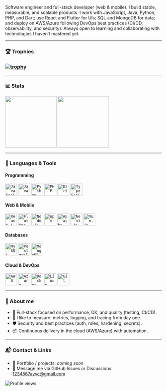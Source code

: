 
Software engineer and full-stack developer (web & mobile). I build stable, measurable, and scalable products. I work with JavaScript, Java, Python, PHP, and Dart; use React and Flutter for UIs; SQL and MongoDB for data; and deploy on AWS/Azure following DevOps best practices (CI/CD, observability, and security). Always open to learning and collaborating with technologies I haven’t mastered yet.

---

### 🏆 Trophies
### [![trophy](https://github-profile-trophy.vercel.app/?username=Aka-repos&theme=tokyonight&row=2&column=4&no-bg=true&no-frame=true)](https://github.com/ryo-ma/github-profile-trophy)

---

### 📊 Stats
<p>
  <img height="165" src="https://github-readme-stats.vercel.app/api?username=Aka-repos&show_icons=true&theme=tokyonight&hide_border=true&include_all_commits=true" />
  <img height="165" src="https://streak-stats.demolab.com?user=Aka-repos&theme=tokyonight&hide_border=true" />
</p>

---

### 🧰 Languages & Tools

#### Programming
<code><img width="38" height="38" src="https://www.vectorlogo.zone/logos/javascript/javascript-icon.svg" title="JavaScript"></code>
<code><img width="38" height="38" src="https://www.vectorlogo.zone/logos/java/java-icon.svg" title="Java"></code>
<code><img width="38" height="38" src="https://www.vectorlogo.zone/logos/python/python-icon.svg" title="Python"></code>
<code><img width="38" height="38" src="https://www.vectorlogo.zone/logos/php/php-icon.svg" title="PHP"></code>
<code><img width="38" height="38" src="https://www.vectorlogo.zone/logos/dartlang/dartlang-icon.svg" title="Dart"></code>
<code><img width="38" height="38" src="https://www.vectorlogo.zone/logos/typescriptlang/typescriptlang-icon.svg" title="TypeScript"></code>


#### Web & Mobile
<code><img width="38" height="38" src="https://www.vectorlogo.zone/logos/reactjs/reactjs-icon.svg" title="React / React Native"></code>
<code><img width="38" height="38" src="https://www.vectorlogo.zone/logos/flutterio/flutterio-icon.svg" title="Flutter"></code>
<code><img width="38" height="38" src="https://www.vectorlogo.zone/logos/nodejs/nodejs-icon.svg" title="Node.js"></code>
<code><img width="38" height="38" src="https://www.vectorlogo.zone/logos/npmjs/npmjs-icon.svg" title="npm"></code>
<code><img width="38" height="38" src="https://www.vectorlogo.zone/logos/apache_tomcat/apache_tomcat-icon.svg" title="Apache Tomcat"></code>
<code><img width="38" height="38" src="https://www.vectorlogo.zone/logos/nextjs/nextjs-icon.svg" title="Next.js"></code>
<code><img width="38" height="38" src="https://www.vectorlogo.zone/logos/vuejs/vuejs-icon.svg" title="Vue.js"></code>

#### Databases
<code><img width="38" height="38" src="https://www.vectorlogo.zone/logos/mysql/mysql-icon.svg" title="MySQL"></code>
<code><img width="38" height="38" src="https://www.vectorlogo.zone/logos/postgresql/postgresql-icon.svg" title="PostgreSQL"></code>
<code><img width="38" height="38" src="https://www.vectorlogo.zone/logos/mongodb/mongodb-icon.svg" title="MongoDB"></code>

#### Cloud & DevOps
<code><img width="38" height="38" src="https://www.vectorlogo.zone/logos/amazon_aws/amazon_aws-icon.svg" title="AWS"></code>
<code><img width="38" height="38" src="https://www.vectorlogo.zone/logos/microsoft_azure/microsoft_azure-icon.svg" title="Azure"></code>
<code><img width="38" height="38" src="https://www.vectorlogo.zone/logos/docker/docker-icon.svg" title="Docker"></code>
<code><img width="38" height="38" src="https://www.vectorlogo.zone/logos/linux/linux-icon.svg" title="Linux"></code>
<code><img width="38" height="38" src="https://www.vectorlogo.zone/logos/git-scm/git-scm-icon.svg" title="Git"></code>

---
### 🚀 About me
- 🧩 Full-stack focused on performance, DX, and quality (testing, CI/CD).
- 🧪 I like to measure: metrics, logging, and tracing from day one.
- 🛡️ Security and best practices (auth, roles, hardening, secrets).
- 📦 Continuous delivery in the cloud (AWS/Azure) with automation.
---
### 📬 Contact & Links
- 💼 Portfolio / projects: _coming soon_
- 📧 Message me via GitHub Issues or Discussions 
1234567ayvc@gmail.com

<p align="left">
  <img src="https://komarev.com/ghpvc/?username=Aka-repos&style=flat&label=Profile%20views" alt="Profile views" />
</p>
